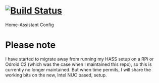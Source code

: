 # [![Build Status](https://travis-ci.org/aetjansen/HomeAssistant-Config.svg?branch=master)](https://travis-ci.org/aetjansen/HomeAssistant-Config)
Home-Assistant Config

# Please note
I have started to migrate away from running my HASS setup on a RPi or Odroid C2 (which was the case when I maintained this repo), so this is currently no longer maintained. But when time permits, I will share the working bits on the new, Intel NUC based, setup.

